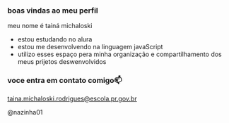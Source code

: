 ### boas vindas ao meu perfil 

meu nome é tainá michaloski 

- estou estudando no alura 
- estou me desenvolvendo na linguagem javaScript
- utilizo esses espaço pera minha organização e compartilhamento dos meus prijetos deswenvolvidos 

### voce entra em contato comigo📫

taina.michaloski.rodrigues@escola.pr.gov.br

@nazinha01
